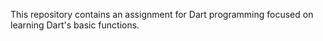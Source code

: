 This repository contains an assignment for Dart programming focused on learning Dart's basic functions. 